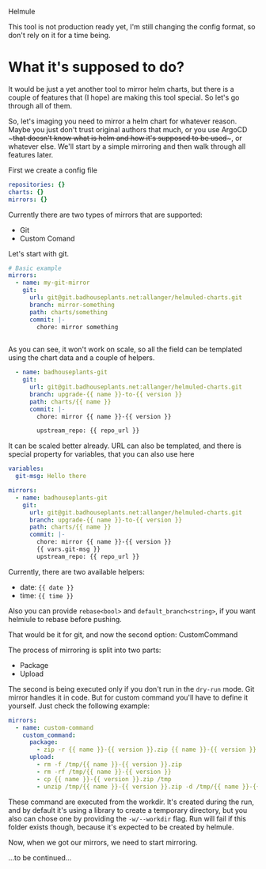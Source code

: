 Helmule

This tool is not production ready yet, I'm still changing the config format, so don't rely on it for a time being.

# What it's supposed to do?

It would be just a yet another tool to mirror helm charts, but there is a couple of features that (I hope) are making this tool special. So let's go through all of them.

So, let's imaging you need to mirror a helm chart for whatever reason. Maybe you just don't trust original authors that much, or you use ArgoCD ~~~that doesn't know what is helm and how it's supposed to be used~~~, or whatever else. We'll start by a simple mirroring and then walk through all features later.

First we create a config file

```yaml
repositories: {}
charts: {}
mirrors: {}
```

Currently there are two types of mirrors that are supported:
- Git 
- Custom Comand


Let's start with git. 

```yaml
# Basic example
mirrors:
  - name: my-git-mirror
    git:
      url: git@git.badhouseplants.net:allanger/helmuled-charts.git
      branch: mirror-something
      path: charts/something
      commit: |-
        chore: mirror something
        
```

As you can see, it won't work on scale, so all the field can be templated using the chart data and a couple of helpers.

```yaml
  - name: badhouseplants-git
    git:
      url: git@git.badhouseplants.net:allanger/helmuled-charts.git
      branch: upgrade-{{ name }}-to-{{ version }}
      path: charts/{{ name }}
      commit: |-
        chore: mirror {{ name }}-{{ version }}

        upstream_repo: {{ repo_url }}
```

It can be scaled better already. URL can also be templated, and there is special property for variables, that you can also use here

```yaml
variables:
  git-msg: Hello there

mirrors:
  - name: badhouseplants-git
    git:
      url: git@git.badhouseplants.net:allanger/helmuled-charts.git
      branch: upgrade-{{ name }}-to-{{ version }}
      path: charts/{{ name }}
      commit: |-
        chore: mirror {{ name }}-{{ version }}
        {{ vars.git-msg }}
        upstream_repo: {{ repo_url }}
```

Currently, there are two available helpers:
- date: `{{ date }}`
- time: `{{ time }}`

Also you can provide `rebase<bool>` and `default_branch<string>`, if you want helmiule to rebase before pushing.

That would be it for git, and now the second option: CustomCommand

The process of mirroring is split into two parts:
- Package 
- Upload

The second is being executed only if you don't run in the `dry-run` mode. Git mirror handles it in code. But for custom command you'll have to define it yourself. Just check the following example:

```yaml
mirrors:
  - name: custom-command
    custom_command:
      package:
        - zip -r {{ name }}-{{ version }}.zip {{ name }}-{{ version }}
      upload:
        - rm -f /tmp/{{ name }}-{{ version }}.zip
        - rm -rf /tmp/{{ name }}-{{ version }}
        - cp {{ name }}-{{ version }}.zip /tmp
        - unzip /tmp/{{ name }}-{{ version }}.zip -d /tmp/{{ name }}-{{ version}}
```

These command are executed from the workdir. It's created during the run, and by default it's using a library to create a temporary directory, but you also can chose one by providing the `-w/--workdir` flag. Run will fail if this folder exists though, because it's expected to be created by helmule.

Now, when we got our mirrors, we need to start mirroring.

...to be continued...


